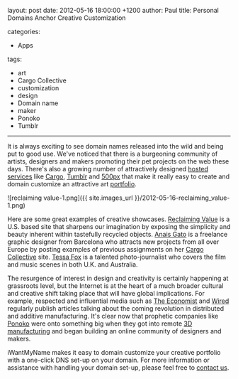 layout: post
date: 2012-05-16 18:00:00 +1200
author: Paul
title: Personal Domains Anchor Creative Customization

categories:
  - Apps

tags:
  - art
  - Cargo Collective
  - customization
  - design
  - Domain name
  - maker
  - Ponoko
  - Tumblr

----

It is always exciting to see domain names released into the wild and being put to good use. We've noticed that there is a burgeoning community of artists, designers and makers promoting their pet projects on the web these days. There's also a growing number of attractively designed [hosted services](https://iwantmyname.com/services) like [Cargo](https://iwantmyname.com/services/portfolio-hosting/cargo-custom-domain), [Tumblr](https://iwantmyname.com/features/applications/custom-domain-apps/blogs/tumblr-tumblelog-easy-blog-with-own-url) and [500px](https://iwantmyname.com/blog/2012/02/photo-hosting-service-500px-increases-exposure.html) that make it really easy to create and domain customize an attractive art [portfolio](https://iwantmyname.com/services/portfolio-hosting/).

![reclaiming value-1.png]({{ site.images_url }}/2012-05-16-reclaiming_value-1.png)

Here are some great examples of creative showcases. [Reclaiming Value](http://www.reclaimingvalue.com/) is a U.S. based site that sharpens our imagination by exposing the simplicity and beauty inherent within tastefully recycled objects. [Anais Gato](http://www.anaisgato.com/) is a freelance graphic designer from Barcelona who attracts new projects from all over Europe by posting examples of previous assignments on her [Cargo Collective](http://cargocollective.com/) site. [Tessa Fox](http://tessafox.com/) is a talented photo-journalist who covers the film and music scenes in both U.K. and Australia. 

The resurgence of interest in design and creativity is certainly happening at grassroots level, but the Internet is at the heart of a much broader cultural and creative shift taking place that will have global implications. For example, respected and influential media such as [The Economist](http://www.economist.com/node/21553017) and [Wired](http://www.wired.com/wiredenterprise/2011/11/3d-printing-autodesk/) regularly publish articles talking about the coming revolution in distributed and additive manufacturing. It's clear now that prophetic companies like [Ponoko](http://www.ponoko.com/) were onto something big when they got into remote [3D manufacturing](http://www.gizmag.com/olaf-diegel-3d-printed-guitars/21787/) and began building an online community of designers and makers.

iWantMyName makes it easy to domain customize your creative portfolio with a one-click DNS set-up on your domain. For more information or assistance with handling your domain set-up, please feel free to [contact us](https://iwantmyname.com/support).

